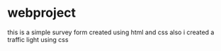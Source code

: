 # webproject
this is a simple survey form created using html and css
also i created a traffic light using css
